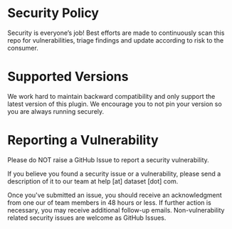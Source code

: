 # Security Policy

Security is everyone’s job! Best efforts are made to continuously scan this repo for vulnerabilities, triage findings and update according to risk to the consumer.

# Supported Versions

We work hard to maintain backward compatibility and only support the latest version of this plugin. We encourage you to not pin your version so you are always running securely.

# Reporting a Vulnerability

Please do NOT raise a GitHub Issue to report a security vulnerability.

If you believe you found a security issue or a vulnerability, please send a description of it to our team at help [at] dataset [dot] com.

Once you've submitted an issue, you should receive an acknowledgment from one our of team members in 48 hours or less. If further action is necessary, you may receive additional follow-up emails.  Non-vulnerability related security issues are welcome as GitHub Issues.
